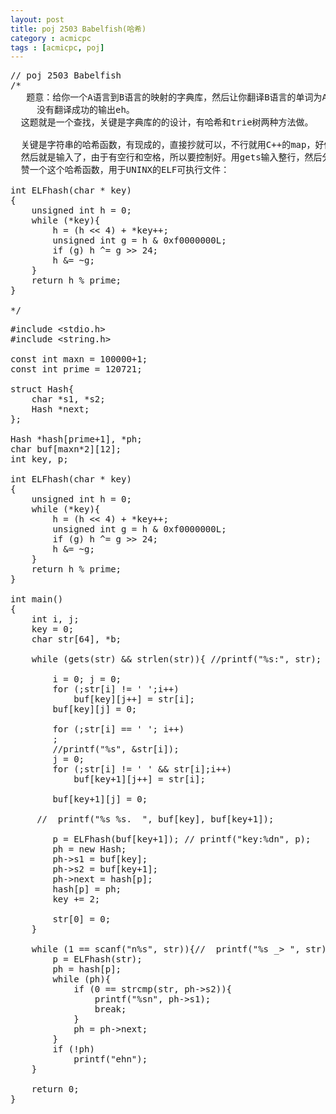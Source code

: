 ```yaml
---
layout: post
title: poj 2503 Babelfish(哈希)
category : acmicpc
tags : [acmicpc, poj]
---
```


<pre>// poj 2503 Babelfish
/*
   题意：给你一个A语言到B语言的映射的字典库，然后让你翻译B语言的单词为A语言，
　　　没有翻译成功的输出eh。
  这题就是一个查找，关键是字典库的的设计，有哈希和trie树两种方法做。

  关键是字符串的哈希函数，有现成的，直接抄就可以，不行就用C++的map，好像是这个把，我没用过。
  然后就是输入了，由于有空行和空格，所以要控制好。用gets输入整行，然后分割.
  赞一个这个哈希函数，用于UNINX的ELF可执行文件：

int ELFhash(char * key)
{
    unsigned int h = 0;
    while (*key){
        h = (h &lt;&lt; 4) + *key++;
        unsigned int g = h &amp; 0xf0000000L;
        if (g) h ^= g &gt;&gt; 24;
        h &amp;= ~g;
    }
    return h % prime;
}

*/</pre>
<!--more-->
<pre>#include &lt;stdio.h&gt;
#include &lt;string.h&gt;

const int maxn = 100000+1;
const int prime = 120721;

struct Hash{
    char *s1, *s2;
    Hash *next;
};

Hash *hash[prime+1], *ph;
char buf[maxn*2][12];
int key, p;

int ELFhash(char * key)
{
    unsigned int h = 0;
    while (*key){
        h = (h &lt;&lt; 4) + *key++;
        unsigned int g = h &amp; 0xf0000000L;
        if (g) h ^= g &gt;&gt; 24;
        h &amp;= ~g;
    }
    return h % prime;
}

int main()
{
    int i, j;
    key = 0;
    char str[64], *b;

    while (gets(str) &amp;&amp; strlen(str)){ //printf("%s:", str);

        i = 0; j = 0;
        for (;str[i] != ' ';i++)
            buf[key][j++] = str[i];
        buf[key][j] = 0;

        for (;str[i] == ' '; i++)
        ;
        //printf("%s", &amp;str[i]);
        j = 0;
        for (;str[i] != ' ' &amp;&amp; str[i];i++)
            buf[key+1][j++] = str[i];

        buf[key+1][j] = 0;

     //  printf("%s %s.  ", buf[key], buf[key+1]);

        p = ELFhash(buf[key+1]); // printf("key:%dn", p);
        ph = new Hash;
        ph-&gt;s1 = buf[key];
        ph-&gt;s2 = buf[key+1];
        ph-&gt;next = hash[p];
        hash[p] = ph;
        key += 2;

        str[0] = 0;
    }

    while (1 == scanf("n%s", str)){//  printf("%s _&gt; ", str);
        p = ELFhash(str);
        ph = hash[p];
        while (ph){
            if (0 == strcmp(str, ph-&gt;s2)){
                printf("%sn", ph-&gt;s1);
                break;
            }
            ph = ph-&gt;next;
        }
        if (!ph)
            printf("ehn");
    }

    return 0;
}</pre>

